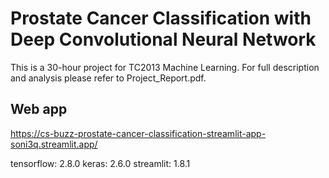 # Prostate Cancer Classification with Deep Convolutional Neural Network

This is a 30-hour project for TC2013 Machine Learning. For full description and analysis please refer to Project_Report.pdf.

## Web app
https://cs-buzz-prostate-cancer-classification-streamlit-app-soni3q.streamlit.app/

tensorflow: 2.8.0
keras: 2.6.0
streamlit: 1.8.1
